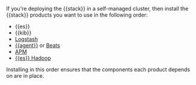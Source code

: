 If you're deploying the {{stack}} in a self-managed cluster, then install the {{stack}} products you want to use in the following order:

* {{es}}
* {{kib}}
* [Logstash](logstash://reference/index.md)
* [{{agent}}](/reference/fleet/index.md) or [Beats](beats://reference/index.md)
* [APM](/solutions/observability/apps/application-performance-monitoring-apm.md)
* [{{es}} Hadoop](elasticsearch-hadoop://reference/index.md)

Installing in this order ensures that the components each product depends on are in place.